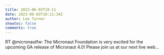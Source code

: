 ```yaml
---
title: 2023-06-03T18-11
date: 2023-06-03T18:11:34Z
author: Lee Turner
showtoc: false
comments: true
---
```


RT @micronautfw: The Micronaut Foundation is very excited for the upcoming GA release of Micronaut 4.0! Please join us at our next live web…

